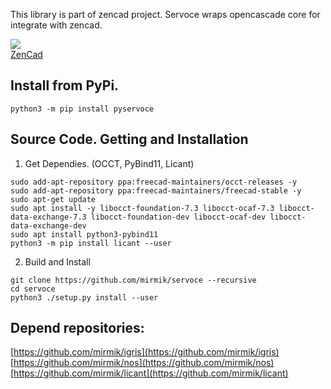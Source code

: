 This library is part of zencad project.
Servoce wraps opencascade core for integrate with zencad.

![](https://travis-ci.com/mirmik/servoce.svg?branch=master)  
[ZenCad](https://github.com/mirmik/zencad)

Install from PyPi.
------------------
```
python3 -m pip install pyservoce
```

Source Code. Getting and Installation
-------------------------------------
1. Get Dependies. (OCCT, PyBind11, Licant) 
```
sudo add-apt-repository ppa:freecad-maintainers/occt-releases -y
sudo add-apt-repository ppa:freecad-maintainers/freecad-stable -y
sudo apt-get update
sudo apt install -y libocct-foundation-7.3 libocct-ocaf-7.3 libocct-data-exchange-7.3 libocct-foundation-dev libocct-ocaf-dev libocct-data-exchange-dev
sudo apt install python3-pybind11
python3 -m pip install licant --user
```

2. Build and Install
```
git clone https://github.com/mirmik/servoce --recursive
cd servoce
python3 ./setup.py install --user
```

Depend repositories:
--------------------
[https://github.com/mirmik/igris](https://github.com/mirmik/igris)  
[https://github.com/mirmik/nos](https://github.com/mirmik/nos)  
[https://github.com/mirmik/licant](https://github.com/mirmik/licant)  